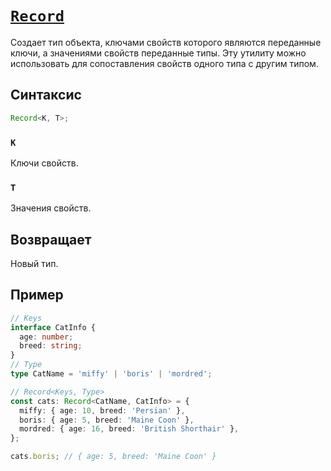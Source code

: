 # [`Record`](../index.md)

Создает тип объекта, ключами свойств которого являются переданные ключи, а значениями свойств переданные типы. Эту утилиту можно использовать для сопоставления свойств одного типа с другим типом.

## Синтаксис

```ts
Record<K, T>;
```

### `K`

Ключи свойств.

### `T`

Значения свойств.

## Возвращает

Новый тип.

## Пример

```ts
// Keys
interface CatInfo {
  age: number;
  breed: string;
}
// Type
type CatName = 'miffy' | 'boris' | 'mordred';

// Record<Keys, Type>
const cats: Record<CatName, CatInfo> = {
  miffy: { age: 10, breed: 'Persian' },
  boris: { age: 5, breed: 'Maine Coon' },
  mordred: { age: 16, breed: 'British Shorthair' },
};

cats.boris; // { age: 5, breed: 'Maine Coon' }
```
